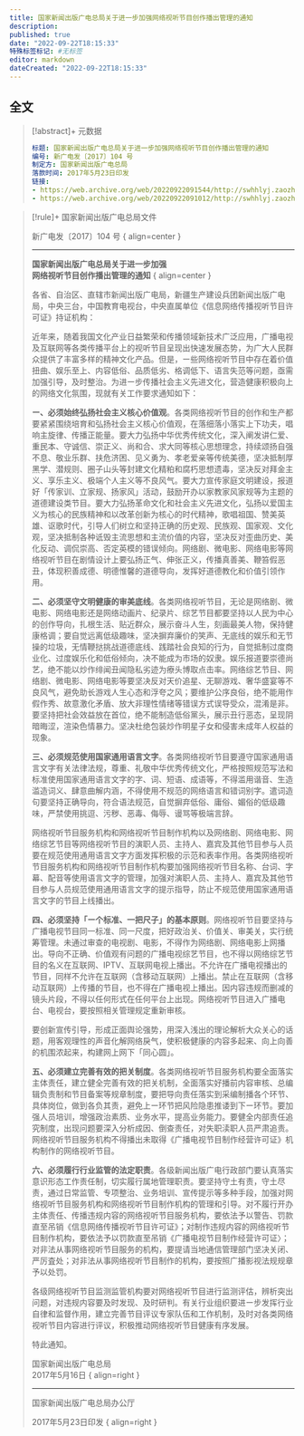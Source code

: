```yaml
---
title: 国家新闻出版广电总局关于进一步加强网络视听节目创作播出管理的通知
description:
published: true
date: "2022-09-22T18:15:33"
特殊标签标记: #无标签
editor: markdown
dateCreated: "2022-09-22T18:15:33"
---
```


## 全文

> [!abstract]+ 元数据
>
> ```yaml
> 标题: 国家新闻出版广电总局关于进一步加强网络视听节目创作播出管理的通知
> 编号: 新广电发〔2017〕104 号
> 制定方: 国家新闻出版广电总局
> 落款时间: 2017年5月23日印发
> 链接:
> - https://web.archive.org/web/20220922091544/http://swhhlyj.zaozhuang.gov.cn/xwzx/tzgg/201706/t20170605_145855.html
> - https://web.archive.org/web/20220922091012/http://swhhlyj.zaozhuang.gov.cn/xwzx/tzgg/201706/P020190529596532684652.rar
> ```

> [!rule]+ 国家新闻出版广电总局文件
>
> 新广电发〔2017〕104 号
> { align=center }
>
> ---
>
> **国家新闻出版广电总局关于进一步加强**<br>
> **网络视听节目创作播出管理的通知**
> { align=center }
>
> 各省、自治区、直辖市新闻出版广电局，新疆生产建设兵团新闻出版广电局，中央三台，中国教育电视台，中央直属单位《信息网络传播视听节目许可证》持证机构：
>
> 近年来，随着我国文化产业日益繁荣和传播领域新技术广泛应用，广播电视及互联网等各类传播平台上的视听节目呈现出快速发展态势，为广大人民群众提供了丰富多样的精神文化产品。但是，ー些网络视听节目中存在着价值扭曲、娱乐至上、内容低俗、品质低劣、格调低下、语言失范等问题，亟需加强引导，及时整治。为进ー步传播社会主义先进文化，营造健康积极向上的网络文化氛围，现就有关工作要求通知如下：
>
> **ー、必须始终弘扬社会主义核心价值观**。各类网络视听节目的创作和生产都要紧紧围绕培育和弘扬社会主义核心价值观，在落细落小落实上下功夫，唱响主旋律、传播正能量。要大力弘扬中华优秀传统文化，深入阐发讲仁爱、重民本、守诚信、崇正义、尚和合、求大同等核心思想理念，持续颂扬自强不息、敬业乐群、扶危济困、见义勇为、孝老爱亲等传统美德，坚决抵制厚黑学、潜规则、圈子山头等封建文化精粕和腐朽思想遗毒，坚决反对拜金主义、享乐主义、极端个人主义等不良风气。要大力宣传家庭文明建设，报道好「传家训、立家规、扬家风」活动，鼓励开办以家教家风家规等为主题的道德建设类节目。要大力弘扬革命文化和社会主义先进文化，弘扬以爱国主义为核心的民族精神和以改革创新为核心的时代精神，歌唱祖国、赞美英雄、讴歌时代，引导人们树立和坚持正确的历史观、民族观、国家观、文化观，坚决抵制各种诋毁主流思想和主流价值的内容，坚决反对歪曲历史、美化反动、调侃崇高、否定英模的错误倾向。网络剧、微电影、网络电影等网络视听节目在剧情设计上要弘扬正气、伸张正义，传播真善美、鞭笞假恶丑，体现积善成德、明德惟馨的道德导向，发挥好道德教化和价值引领作用。
>
> **二、必须坚守文明健康的审美底线**。各类网络视听节目，无论是网络剧、微电影、网络电影还是网络动画片、纪录片、综艺节目都要坚持以人民为中心的创作导向，扎根生活、贴近群众，展示奋斗人生，刻画最美人物，保持健康格调；要自觉远离低级趣味，坚决摒弃廉价的笑声、无底线的娱乐和无节操的垃圾，无情鞭挞挑战道德底线、践踏社会良知的行为，自觉抵制过度商业化、过度娱乐化和低俗倾向，决不能成为市场的奴隶。娱乐报道要崇德尚艺，绝不能以炒作绯闻丑闻隐私劣迹为療头博取点击率。网络综艺节目、网络剧、微电影、网络电影等要坚决反对天价追星、无聊游戏、奢华盛宴等不良风气，避免助长游戏人生心态和浮夸之风；要维护公序良俗，绝不能用作假作秀、故意激化矛盾、放大非理性情绪等错误方式误导受众，混淆是非。要坚持把社会效益放在首位，绝不能制造低俗黨头，展示丑行恶态，呈现阴暗晦涩，渲染色情暴力。坚决杜绝包装炒作明星子女和侵害未成年人权益的现象。
>
> **三、必须规范使用国家通用语言文字**。各类网络视听节目要遵守国家通用语言文字有关法律法规，尊重、礼敬中华优秀传统文化，严格按照规范写法和标准使用国家通用语言文字的字、词、短语、成语等，不得滥用谐音、生造滥造词义、肆意曲解内涵，不得使用不规范的网络语言和错词别字。遣词造句要坚持正确导向，符合语法规范，自觉摒弃低俗、庸俗、媚俗的低级趣味，严禁使用挑逗、污秽、恶毒、侮辱、谩骂等极端言辞。
>
> 网络视听节目服务机构和网络视听节目制作机构以及网络剧、网络电影、网络综艺节目等网络视听节目的演职人员、主持人、嘉宾及其他节目参与人员要在规范使用通用语言文字方面发挥积极的示范和表率作用。各类网络视听节目服务机构和网络视听节目制作机构要加强网络视听节目名称、台词、字幕、配音等使用语言文字的管理，加强对演职人员、主持人、嘉宾及其他节目参与人员规范使用通用语言文字的提示指导，防止不规范使用国家通用语言文字的节目上线播出。
>
> **四、必须坚持「ー个标准、一把尺子」的基本原则**。网络视听节目要坚持与广播电视节目同一标准、同一尺度，把好政治关、价值关、审美关，实行统筹管理。未通过审查的电视剧、电影，不得作为网络剧、网络电影上网播出。导向不正确、价值观有问题的广播电视综艺节目，也不得以网络综艺节目的名义在互联网、IPTV、互联网电视上播出。不允许在广播电视播出的节目，同样不允许在互联网（含移动互联网）上播出。禁止在互联网（含移动互联网）上传播的节目，也不得在广播电视上播出。因内容违规而删减的镜头片段，不得以任何形式在任何平台上出现。网络视听节目进入广播电台、电视台，要按照相关管理规定重新审核。
>
> 要创新宣传引导，形成正面舆论强势，用深入浅出的理论解析大众关心的话题，用客观理性的声音化解网络戾气，使积极健康的内容多起来、向上向善的机围浓起来，构建网上网下「同心圆」。
>
> **五、必须建立完善有效的把关制度**。各类网络视听节目服务机构要全面落实主体责任，建立健全完善有效的把关机制，全面落实好播前内容审核、总编辑负责制和节目备案等规章制度，要把导向责任落实到采编制播各个环节、具体岗位，做到各负其责，避免上ー环节把风险隐患推诿到下ー环节。要加强人员培训，增强政治素质、业务水平，提高业务能力。要健全内部责任追究制度，出现问题要深入分析成因、倒查责任，对失职渎职人员严肃追责。网络视听节目服务机构不得播出未取得《广播电视节目制作经营许可证》机构制作的网络视听节目。
>
> **六、必须履行行业监管的法定职责**。各级新闻出版广电行政部门要认真落实意识形态工作责任制，切实履行属地管理职责。要坚持守土有责，守土尽责，通过日常监管、专项整治、业务培训、宣传提示等多种手段，加强对网络视听节目服务机构和网络视听节目制作机构的管理和引导。对不履行开办主体责任、传播违规内容的网络视听节目服务机构，要依法予以警告、罚款直至吊销《信息网络传播视听节目许可证》；对制作违规内容的网络视听节目制作机构，要依法予以罚款直至吊销《广播电视节目制作经营许可证〉；对非法从事网络视听节目服务的机构，要提请当地通信管理部门坚决关闭、严厉査处；对非法从事网络视听节目制作的机构，要按照广播影视法规规章予以处罚。
>
> 各级网络视听节目监测监管机构要对网络视听节目进行监测评估，辨析突出问题，对违规内容要及时发现、及时研判。有关行业组织要进ー步发挥行业自律和监督作用，建立完善节目评议专家队伍和工作机制，及时对各类网络视听节目内容进行评议，积极推动网络视听节目健康有序发展。
>
> 特此通知。
>
> 国家新闻出版广电总局<br>
> 2017年5月16日
> { align=right }
>
> ---
>
> 国家新闻出版广电总局办公厅
>
> 2017年5月23日印发
> { align=right }
